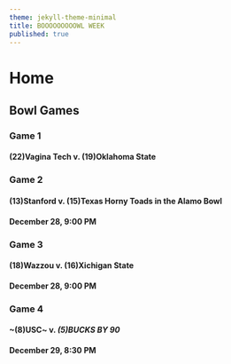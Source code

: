 ```yaml
---
theme: jekyll-theme-minimal
title: BOOOOOOOOOWL WEEK
published: true
---
```

<body>
<div id="fb-root"></div>
<script>(function(d, s, id) {
  var js, fjs = d.getElementsByTagName(s)[0];
  if (d.getElementById(id)) return;
  js = d.createElement(s); js.id = id;
  js.src = 'https://connect.facebook.net/en_US/sdk.js#xfbml=1&version=v2.11&appId=133329484016307';
  fjs.parentNode.insertBefore(js, fjs);
}(document, 'script', 'facebook-jssdk'));</script>

<h1 id="home">Home</h1>

<h2 id="bowlgames">Bowl Games</h2>

<h3 id="game1">Game 1</h3>

<h4 id="22vaginatechv19oklahomastate">(22)Vagina Tech v. (19)Oklahoma State</h4>

<h3 id="game2">Game 2</h3>

<h4 id="13stanfordv15texashornytoadsinthealamobowl">(13)Stanford v. (15)Texas Horny Toads in the Alamo Bowl</h4>

<h4 id="december28900pm">December 28, 9:00 PM</h4>

<h3 id="game3">Game 3</h3>

<h4 id="18wazzouv16xichiganstate">(18)Wazzou v. (16)Xichigan State</h4>

<h4 id="december28900pm-1">December 28, 9:00 PM</h4>

<h3 id="game4">Game 4</h3>

<h4 id="t8usctv__5bucksby90__">~(8)USC~ v. <em><strong>(5)BUCKS BY 90</strong></em></h4>

<h4 id="december29830pm">December 29, 8:30 PM</h4>




<div class="fb-comments" data-href="https://developers.facebook.com/docs/plugins/comments#configurator" data-numposts="5"></div>

</body>
